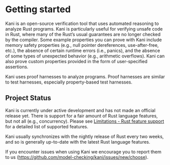 # Getting started

Kani is an open-source verification tool that uses automated reasoning to analyze Rust programs.
Kani is particularly useful for verifying unsafe code in Rust, where many of the Rust’s usual guarantees are no longer checked by the compiler.
Some example properties you can prove with Kani include memory safety properties (e.g., null pointer dereferences, use-after-free, etc.), the absence of certain runtime errors (i.e., panics), and the absence of some types of unexpected behavior (e.g., arithmetic overflows).
Kani can also prove custom properties provided in the form of user-specified assertions.

Kani uses proof harnesses to analyze programs. Proof harnesses are similar to test harnesses, especially property-based test harnesses.

## Project Status

Kani is currently under active development and has not made an official release yet.
There is support for a fair amount of Rust language features, but not all (e.g., concurrency).
Please see [Limitations - Rust feature support](./rust-feature-support.md) for a detailed list of supported features.

Kani usually synchronizes with the nightly release of Rust every two weeks, and so is generally up-to-date with the latest Rust language features.

If you encounter issues when using Kani we encourage you to report them to us (https://github.com/model-checking/kani/issues/new/choose).
